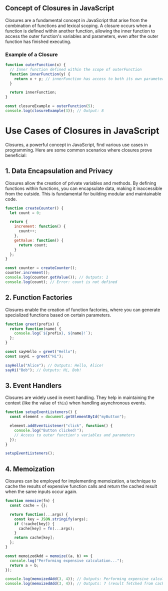 ## Concept of Closures in JavaScript

Closures are a fundamental concept in JavaScript that arise from the combination of functions and lexical scoping. A closure occurs when a function is defined within another function, allowing the inner function to access the outer function's variables and parameters, even after the outer function has finished executing.

### Example of a Closure

```javascript
function outerFunction(x) {
  // Inner function defined within the scope of outerFunction
  function innerFunction(y) {
    return x + y; // innerFunction has access to both its own parameter 'y' and outerFunction's variable 'x'
  }

  return innerFunction;
}

const closureExample = outerFunction(5);
console.log(closureExample(3)); // Output: 8
```

# Use Cases of Closures in JavaScript

Closures, a powerful concept in JavaScript, find various use cases in programming. Here are some common scenarios where closures prove beneficial:

## 1. Data Encapsulation and Privacy

Closures allow the creation of private variables and methods. By defining functions within functions, you can encapsulate data, making it inaccessible from the outside. This is fundamental for building modular and maintainable code.

```javascript
function createCounter() {
  let count = 0;

  return {
    increment: function() {
      count++;
    },
    getValue: function() {
      return count;
    }
  };
}

const counter = createCounter();
counter.increment();
console.log(counter.getValue()); // Outputs: 1
console.log(count); // Error: count is not defined
```

## 2. Function Factories

Closures enable the creation of function factories, where you can generate specialized functions based on certain parameters.

```javascript
function greet(prefix) {
  return function(name) {
    console.log(`${prefix}, ${name}!`);
  };
}

const sayHello = greet("Hello");
const sayHi = greet("Hi");

sayHello("Alice"); // Outputs: Hello, Alice!
sayHi("Bob"); // Outputs: Hi, Bob!
```

## 3. Event Handlers

Closures are widely used in event handling. They help in maintaining the context (like the value of `this`) when handling asynchronous events.

```javascript
function setupEventListeners() {
  const element = document.getElementById("myButton");

  element.addEventListener("click", function() {
    console.log("Button clicked!");
    // Access to outer function's variables and parameters
  });
}

setupEventListeners();
```

## 4. Memoization

Closures can be employed for implementing memoization, a technique to cache the results of expensive function calls and return the cached result when the same inputs occur again.

```javascript
function memoize(fn) {
  const cache = {};

  return function(...args) {
    const key = JSON.stringify(args);
    if (!cache[key]) {
      cache[key] = fn(...args);
    }
    return cache[key];
  };
}

const memoizedAdd = memoize((a, b) => {
  console.log("Performing expensive calculation...");
  return a + b;
});

console.log(memoizedAdd(3, 4)); // Outputs: Performing expensive calculation... 7
console.log(memoizedAdd(3, 4)); // Outputs: 7 (result fetched from cache)

```
